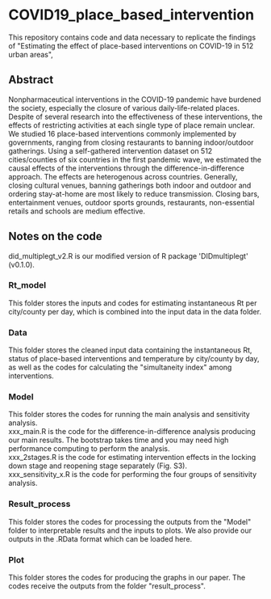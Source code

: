 # COVID19_place_based_intervention
This repository contains code and data necessary to replicate the findings of "Estimating the effect of place-based interventions on COVID-19 in 512 urban areas",
## Abstract
Nonpharmaceutical interventions in the COVID-19 pandemic have burdened the society, especially the closure of various daily-life-related places. Despite of several research into the effectiveness of these interventions, the effects of restricting activities at each single type of place remain unclear. We studied 16 place-based interventions commonly implemented by governments, ranging from closing restaurants to banning indoor/outdoor gatherings. Using a self-gathered intervention dataset on 512 cities/counties of six countries in the first pandemic wave, we estimated the causal effects of the interventions through the difference-in-difference approach. The effects are heterogenous across countries. Generally, closing cultural venues, banning gatherings both indoor and outdoor and ordering stay-at-home are most likely to reduce transmission. Closing bars, entertainment venues, outdoor sports grounds, restaurants, non-essential retails and schools are medium effective.
## Notes on the code
did_multiplegt_v2.R is our modified version of R package 'DIDmultiplegt' (v0.1.0).
### Rt_model
This folder stores the inputs and codes for estimating instantaneous Rt per city/county per day, which is combined into the input data in the data folder.
### Data
This folder stores the cleaned input data containing the instantaneous Rt, status of place-based interventions and temperature by city/county by day, as well as the codes for calculating the "simultaneity index" among interventions.  
### Model
This folder stores the codes for running the main analysis and sensitivity analysis.  
xxx_main.R is the code for the difference-in-difference analysis producing our main results. The bootstrap takes time and you may need high performance computing to perform the analysis.  
xxx_2stages.R is the code for estimating intervention effects in the locking down stage and reopening stage separately (Fig. S3).  
xxx_sensitivity_x.R is the code for performing the four groups of sensitivity analysis.  
### Result_process
This folder stores the codes for processing the outputs from the "Model" folder to interpretable results and the inputs to plots. We also provide our outputs in the .RData format which can be loaded here.
### Plot
This folder stores the codes for producing the graphs in our paper. The codes receive the outputs from the folder "result_process".




